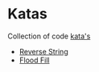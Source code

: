# Katas

Collection of code [kata's](https://en.wikipedia.org/wiki/Kata)

* [Reverse String](reverse_string)
* [Flood Fill](flood_fill)
